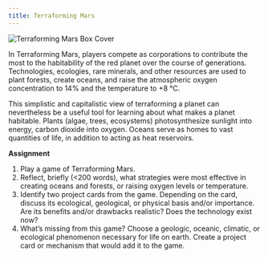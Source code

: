 ```yaml
---
title: Terraforming Mars
---
```


![Terraforming Mars Box Cover](https://elizabethcase.net/rda/assets/Terraforming_Mars_board_game_box_cover.jpg)

In Terraforming Mars, players compete as corporations to contribute the most to the habitability of the red planet over the course of generations. Technologies, ecologies, rare minerals, and other resources are used to plant forests, create oceans, and raise the atmospheric oxygen concentration to 14% and the temperature to +8 °C. 

This simplistic and capitalistic view of terraforming a planet can nevertheless be a useful tool for learning about what makes a planet habitable. Plants (algae, trees, ecosystems) photosynthesize sunlight into energy, carbon dioxide into oxygen. Oceans serve as homes to vast quantities of life, in addition to acting as heat reservoirs.

**Assignment**
1. Play a game of Terraforming Mars.
2. Reflect, briefly (<200 words), what strategies were most effective in creating oceans and forests, or raising oxygen levels or temperature. 
3. Identify two project cards from the game. Depending on the card, discuss its ecological, geological, or physical basis and/or importance. Are its benefits and/or drawbacks realistic? Does the technology exist now? 
4. What’s missing from this game? Choose a geologic, oceanic, climatic, or ecological phenomenon necessary for life on earth. Create a project card or mechanism that would add it to the game. 